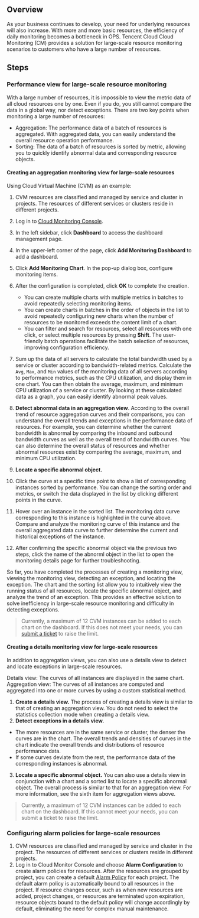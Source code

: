 ## Overview
As your business continues to develop, your need for underlying resources will also increase. With more and more basic resources, the efficiency of daily monitoring becomes a bottleneck in OPS. Tencent Cloud Cloud Monitoring (CM) provides a solution for large-scale resource monitoring scenarios to customers who have a large number of resources.

## Steps
### Performance view for large-scale resource monitoring

With a large number of resources, it is impossible to view the metric data of all cloud resources one by one. Even if you do, you still cannot compare the data in a global way, nor detect exceptions. There are two key points when monitoring a large number of resources:

- Aggregation: The performance data of a batch of resources is aggregated. With aggregated data, you can easily understand the overall resource operation performance.
- Sorting: The data of a batch of resources is sorted by metric, allowing you to quickly identify abnormal data and corresponding resource objects.

#### Creating an aggregation monitoring view for large-scale resources

Using Cloud Virtual Machine (CVM) as an example:

1. CVM resources are classified and managed by service and cluster in projects. The resources of different services or clusters reside in different projects.
2. Log in to [Cloud Monitoring Console](https://console.cloud.tencent.com/monitor/).
3. In the left sidebar, click **Dashboard** to access the dashboard management page.
4. In the upper-left corner of the page, click **Add Monitoring Dashboard** to add a dashboard.
5. Click **Add Monitoring Chart**. In the pop-up dialog box, configure monitoring items. <!--For more information, see [Configuring the monitoring view]().-->

6. After the configuration is completed, click **OK** to complete the creation.
   * You can create multiple charts with multiple metrics in batches to avoid repeatedly selecting monitoring items.
   * You can create charts in batches in the order of objects in the list to avoid repeatedly configuring new charts when the number of resources to be monitored exceeds the content limit of a chart.
   * You can filter and search for resources, select all resources with one click, or select multiple resources by pressing **Shift**. The user-friendly batch operations facilitate the batch selection of resources, improving configuration efficiency.
7. Sum up the data of all servers to calculate the total bandwidth used by a service or cluster according to bandwidth-related metrics.
   Calculate the `Avg`, `Max`, and `Min` values of the monitoring data of all servers according to performance metrics, such as the CPU utilization, and display them in one chart. You can then obtain the average, maximum, and minimum CPU utilization of a service or cluster. By looking at these calculated data as a graph, you can easily identify abnormal peak values.

8. **Detect abnormal data in an aggregation view**. According to the overall trend of resource aggregation curves and their comparisons, you can understand the overall trends and exceptions in the performance data of resources.
   For example, you can determine whether the current bandwidth is abnormal by comparing the inbound and outbound bandwidth curves as well as the overall trend of bandwidth curves. You can also determine the overall status of resources and whether abnormal resources exist by comparing the average, maximum, and minimum CPU utilization.
9. **Locate a specific abnormal object.**
 1. Click the curve at a specific time point to show a list of corresponding instances sorted by performance. You can change the sorting order and metrics, or switch the data displayed in the list by clicking different points in the curve.

 2. Hover over an instance in the sorted list. The monitoring data curve corresponding to this instance is highlighted in the curve above. Compare and analyze the monitoring curve of this instance and the overall aggregated data curve to further determine the current and historical exceptions of the instance.

 3. After confirming the specific abnormal object via the previous two steps, click the name of the abnorml object in the list to open the monitoring details page for further troubleshooting.

So far, you have completed the processes of creating a monitoring view, viewing the monitoring view, detecting an exception, and locating the exception. The chart and the sorting list allow you to intuitively view the running status of all resources, locate the specific abnormal object, and analyze the trend of an exception. This provides an effective solution to solve inefficiency in large-scale resource monitoring and difficulty in detecting exceptions.

> Currently, a maximum of 12 CVM instances can be added to each chart on the dashboard. If this does not meet your needs, you can [submit a ticket](https://console.cloud.tencent.com/workorder/category) to raise the limit.

#### Creating a details monitoring view for large-scale resources

In addition to aggregation views, you can also use a details view to detect and locate exceptions in large-scale resources.

Details view: The curves of all instances are displayed in the same chart.
Aggregation view: The curves of all instances are computed and aggregated into one or more curves by using a custom statistical method.

1. **Create a details view.**
   The process of creating a details view is similar to that of creating an aggregation view. You do not need to select the statistics collection mode when creating a details view.  <!--For detailed process, see [Configuring the monitoring view]().-->
2. **Detect exceptions in a details view.**
 * The more resources are in the same service or cluster, the denser the curves are in the chart. The overall trends and densities of curves in the chart indicate the overall trends and distributions of resource performance data.
 * If some curves deviate from the rest, the performance data of the corresponding instances is abnormal.
3. **Locate a specific abnormal object.**
   You can also use a details view in conjunction with a chart and a sorted list to locate a specific abnormal object. The overall process is similar to that for an aggregation view. For more information, see the sixth item for aggregation views above.
> Currently, a maximum of 12 CVM instances can be added to each chart on the dashboard. If this cannot meet your needs, you can submit a ticket to raise the limit.

### Configuring alarm policies for large-scale resources

1. CVM resources are classified and managed by service and cluster in the project. The resources of different services or clusters reside in different projects.
2. Log in to Cloud Monitor Console and choose **Alarm Configuration** to create alarm policies for resources. After the resources are grouped by project, you can create a default [Alarm Policy](https://intl.cloud.tencent.com/document/product/248/6215) for each project.
   The default alarm policy is automatically bound to all resources in the project. If resource changes occur, such as when new resources are added, project changes, or resources are terminated upon expiration, resource objects bound to the default policy will change accordingly by default, eliminating the need for complex manual maintenance.

